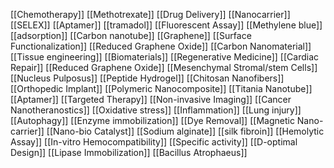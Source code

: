 [[Chemotherapy]]
[[Methotrexate]]
[[Drug Delivery]]
[[Nanocarrier]]
[[SELEX]]
[[Aptamer]]
[[tramadol]]
[[Fluorescent Assay]]
[[Methylene blue]]
[[adsorption]]
[[Carbon nanotube]]
[[Graphene]]
[[Surface Functionalization]]
[[Reduced Graphene Oxide]]
[[Carbon Nanomaterial]]
[[Tissue engineering]]
[[Biomaterials]]
[[Regenerative Medicine]]
[[Cardiac Repair]]
[[Reduced Graphene Oxide]]
[[Mesenchymal Stromal/stem Cells]]
[[Nucleus Pulposus]]
[[Peptide Hydrogel]]
[[Chitosan Nanofibers]]
[[Orthopedic Implant]]
[[Polymeric Nanocomposite]]
[[Titania Nanotube]]
[[Aptamer]]
[[Targeted Therapy]]
[[Non-invasive Imaging]]
[[Cancer Nanotheranostics]]
[[Oxidative stress]]
[[Inflammation]]
[[Lung injury]]
[[Autophagy]]
[[Enzyme immobilization]]
[[Dye Removal]]
[[Magnetic Nano-carrier]]
[[Nano-bio Catalyst]]
[[Sodium alginate]]
[[silk fibroin]]
[[Hemolytic Assay]]
[[In-vitro Hemocompatibility]]
[[Specific activity]]
[[D-optimal Design]]
[[Lipase Immobilization]]
[[Bacillus Atrophaeus]]
